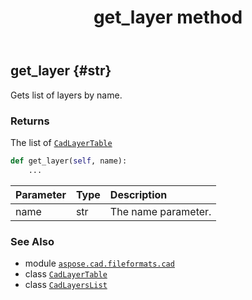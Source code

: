 ﻿---
title: get_layer method
second_title: Aspose.CAD for Python via .NET API References
description: 
type: docs
weight: 40
url: /python-net/aspose.cad.fileformats.cad/cadlayerslist/get_layer/
is_root: false
---

## get_layer {#str}

Gets list of layers by name.


### Returns 


The list of [`CadLayerTable`](/cad/python-net/aspose.cad.fileformats.cad.cadtables/cadlayertable)


```python
def get_layer(self, name):
    ...
```


| Parameter | Type | Description |
| :- | :- | :- |
| name | str | The name parameter. |



### See Also
* module [`aspose.cad.fileformats.cad`](../../)
* class [`CadLayerTable`](/cad/python-net/aspose.cad.fileformats.cad.cadtables/cadlayertable)
* class [`CadLayersList`](/cad/python-net/aspose.cad.fileformats.cad/cadlayerslist)
